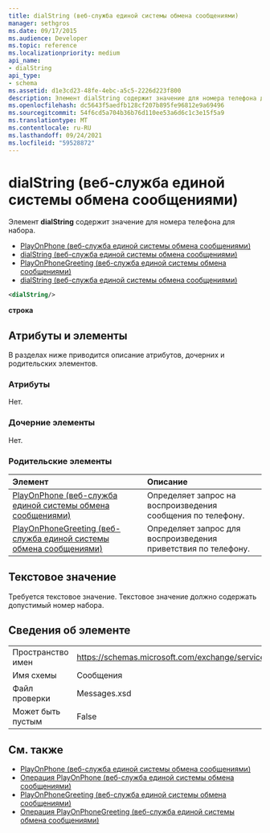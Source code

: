 ```yaml
---
title: dialString (веб-служба единой системы обмена сообщениями)
manager: sethgros
ms.date: 09/17/2015
ms.audience: Developer
ms.topic: reference
ms.localizationpriority: medium
api_name:
- dialString
api_type:
- schema
ms.assetid: d1e3cd23-48fe-4ebc-a5c5-2226d223f800
description: Элемент dialString содержит значение для номера телефона для набора.
ms.openlocfilehash: dc5643f5aedfb128cf207b895fe96812e9a69496
ms.sourcegitcommit: 54f6cd5a704b36b76d110ee53a6d6c1c3e15f5a9
ms.translationtype: MT
ms.contentlocale: ru-RU
ms.lasthandoff: 09/24/2021
ms.locfileid: "59528872"
---
```

# <a name="dialstring-um-web-service"></a>dialString (веб-служба единой системы обмена сообщениями)

Элемент **dialString** содержит значение для номера телефона для набора. 
  
- [PlayOnPhone (веб-служба единой системы обмена сообщениями)](playonphone-um-web-service.md) 
- [dialString (веб-служба единой системы обмена сообщениями)](dialstring-um-web-service.md) 
- [PlayOnPhoneGreeting (веб-служба единой системы обмена сообщениями)](playonphonegreeting-um-web-service.md) 
- [dialString (веб-служба единой системы обмена сообщениями)](dialstring-um-web-service.md)
  
```xml
<dialString/>
```

 **строка**
## <a name="attributes-and-elements"></a>Атрибуты и элементы

В разделах ниже приводится описание атрибутов, дочерних и родительских элементов.
  
### <a name="attributes"></a>Атрибуты

Нет.
  
### <a name="child-elements"></a>Дочерние элементы

Нет.
  
### <a name="parent-elements"></a>Родительские элементы

|**Элемент**|**Описание**|
|:-----|:-----|
|[PlayOnPhone (веб-служба единой системы обмена сообщениями)](playonphone-um-web-service.md) <br/> |Определяет запрос на воспроизведения сообщения по телефону.  <br/> |
|[PlayOnPhoneGreeting (веб-служба единой системы обмена сообщениями)](playonphonegreeting-um-web-service.md) <br/> |Определяет запрос для воспроизведения приветствия по телефону.  <br/> |
   
## <a name="text-value"></a>Текстовое значение

Требуется текстовое значение. Текстовое значение должно содержать допустимый номер набора.
  
## <a name="element-information"></a>Сведения об элементе

|||
|:-----|:-----|
|Пространство имен  <br/> |https://schemas.microsoft.com/exchange/services/2006/messages  <br/> |
|Имя схемы  <br/> |Сообщения  <br/> |
|Файл проверки  <br/> |Messages.xsd  <br/> |
|Может быть пустым  <br/> |False  <br/> |
   
## <a name="see-also"></a>См. также

- [PlayOnPhone (веб-служба единой системы обмена сообщениями)](playonphone-um-web-service.md)  
- [Операция PlayOnPhone (веб-служба единой системы обмена сообщениями)](playonphone-operation-um-web-service.md)  
- [PlayOnPhoneGreeting (веб-служба единой системы обмена сообщениями)](playonphonegreeting-um-web-service.md)  
- [Операция PlayOnPhoneGreeting (веб-служба единой системы обмена сообщениями)](playonphonegreeting-operation-um-web-service.md)

